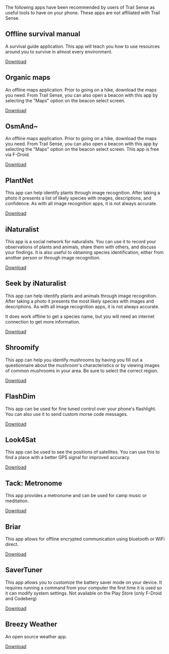 The following apps have been recommended by users of Trail Sense as useful tools to have on your phone. These apps are not affiliated with Trail Sense.

## Offline survival manual

A survival guide application. This app will teach you how to use resources around you to survive in almost every environment.

[Download](market://details?id=org.ligi.survivalmanual)

## Organic maps

An offline maps application. Prior to going on a hike, download the maps you need. From Trail Sense, you can also open a beacon with this app by selecting the "Maps" option on the beacon select screen.

[Download](market://details?id=app.organicmaps)

## OsmAnd~

An offline maps application. Prior to going on a hike, download the maps you need. From Trail Sense, you can also open a beacon with this app by selecting the "Maps" option on the beacon select screen. This app is free via F-Droid.

[Download](market://details?id=net.osmand.plus)

## PlantNet

This app can help identify plants through image recognition. After taking a photo it presents a list of likely species with images, descriptions, and confidence. As with all image recognition apps, it is not always accurate.

[Download](market://details?id=org.plantnet)

## iNaturalist

This app is a social network for naturalists. You can use it to record your observations of plants and animals, share them with others, and discuss your findings. It is also useful to obtaining species identification, either from another person or through image recognition.

[Download](market://details?id=org.inaturalist.android)

## Seek by iNaturalist

This app can help identify plants and animals through image recognition. After taking a photo it presents the most likely species with images and descriptions. As with all image recognition apps, it is not always accurate.

It does work offline to get a species name, but you will need an internet connection to get more information.

[Download](market://details?id=org.inaturalist.seek)

## Shroomify

This app can help you identify mushrooms by having you fill out a questionnaire about the mushroom's characteristics or by viewing images of common mushrooms in your area. Be sure to select the correct region.

[Download](market://details?id=com.mushroom.shroomify)

## FlashDim

This app can be used for fine tuned control over your phone's flashlight. You can also use it to send custom morse code messages.

[Download](market://details?id=com.cyb3rko.flashdim)

## Look4Sat

This app can be used to see the positions of satellites. You can use this to find a place with a better GPS signal for improved accuracy.

[Download](market://details?id=com.rtbishop.look4sat)

## Tack: Metronome

This app provides a metronome and can be used for camp music or meditation.

[Download](market://details?id=xyz.zedler.patrick.tack)

## Briar

This app allows for offline encrypted communication using bluetooth or WiFi direct.

[Download](market://details?id=org.briarproject.briar.android)

## SaverTuner

This app allows you to customize the battery saver mode on your device. It requires running a command from your computer the first time it is used so it can modify system settings. Not available on the Play Store (only F-Droid and Codeberg)

[Download](market://details?id=s1m.savertuner)

## Breezy Weather

An open source weather app.

[Download](https://github.com/breezy-weather/breezy-weather)